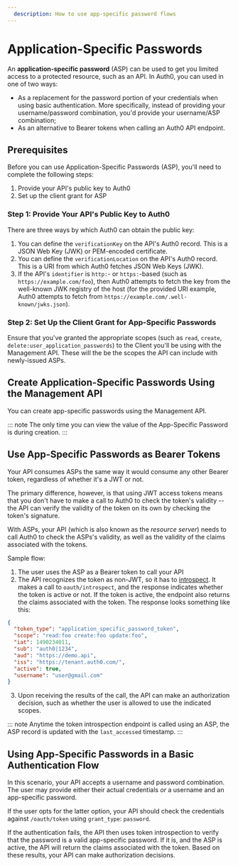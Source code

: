 ```yaml
---
  description: How to use app-specific password flows
---
```


# Application-Specific Passwords

An **application-specific password** (ASP) can be used to get you limited access to a protected resource, such as an API. In Auth0, you can used in one of two ways:

* As a replacement for the password portion of your credentials when using basic authentication. More specifically, instead of providing your username/password combination, you'd provide your username/ASP combination;
* As an alternative to Bearer tokens when calling an Auth0 API endpoint.

## Prerequisites

Before you can use Application-Specific Passwords (ASP), you'll need to complete the following steps:

1. Provide your API's public key to Auth0
2. Set up the client grant for ASP

### Step 1: Provide Your API's Public Key to Auth0

There are three ways by which Auth0 can obtain the public key:

1. You can define the `verificationKey` on the API's Auth0 record. This is a JSON Web Key (JWK) or PEM-encoded certificate.
2. You can define the `verificationLocation` on the API's Auth0 record. This is a URI from which Auth0 fetches JSON Web Keys (JWK).
3. If the API's `identifier` is `http:`- or `https:`-based (such as `https://example.com/foo`), then Auth0 attempts to fetch the key from the well-known JWK registry of the host (for the provided URI example, Auth0 attempts to fetch from `https://example.com/.well-known/jwks.json`).

### Step 2: Set Up the Client Grant for App-Specific Passwords

Ensure that you've granted the appropriate scopes (such as `read`, `create`, `delete:user_application_passwords`) to the Client you'll be using with the Management API. These will the be the scopes the API can include with newly-issued ASPs.

## Create Application-Specific Passwords Using the Management API

You can create app-specific passwords using the Management API.

::: note
The only time you can view the value of the App-Specific Password is during creation.
:::


## Use App-Specific Passwords as Bearer Tokens

Your API consumes ASPs the same way it would consume any other Bearer token, regardless of whether it's a JWT or not.

The primary difference, however, is that using JWT access tokens means that you don't have to make a call to Auth0 to check the token's validity -- the API can verify the validity of the token on its own by checking the token's signature.

With ASPs, your API (which is also known as the *resource server*) needs to call Auth0 to check the ASPs's validity, as well as the validity of the claims associated with the tokens.

Sample flow:

1. The user uses the ASP as a Bearer token to call your API
2. The API recognizes the token as non-JWT, so it has to [introspect](/api-auth/token-instrospection). It makes a call to `oauth/introspect`, and the response indicates whether the token is active or not. If the token is active, the endpoint also returns the claims associated with the token. The response looks something like this:

```json
{
  "token_type": "application_specific_password_token",
  "scope": "read:foo create:foo update:foo",
  "iat": 1490234011,
  "sub": "auth0|1234",
  "aud": "https://demo.api",
  "iss": "https://tenant.auth0.com/",
  "active": true,
  "username": "user@gmail.com"
}
```

3. Upon receiving the results of the call, the API can make an authorization decision, such as whether the user is allowed to use the indicated scopes.

::: note
Anytime the token introspection endpoint is called using an ASP, the ASP record is updated with the `last_accessed` timestamp.
:::

## Using App-Specific Passwords in a Basic Authentication Flow

In this scenario, your API accepts a username and password combination. The user may provide either their actual credentials *or* a username and an app-specific password.

If the user opts for the latter option, your API should check the credentials against `/oauth/token` using `grant_type`: `password`.

If the authentication fails, the API then uses token introspection to verify that the password is a valid app-specific password. If it is, and the ASP is active, the API will return the claims associated with the token. Based on these results, your API can make authorization decisions.
